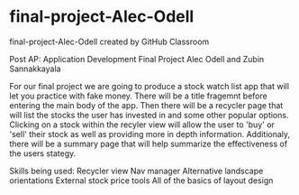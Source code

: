 # final-project-Alec-Odell
final-project-Alec-Odell created by GitHub Classroom

Post AP: Application Development
Final Project
Alec Odell and Zubin Sannakkayala 

For our final project we are going to produce a stock watch list app that will let you practice with fake money.
There will be a title fragemnt before entering the main body of the app.
Then there will be a recycler page that will list the stocks the user has invested in and some other popular options. 
Clicking on a stock within the recyler view will allow the user to 'buy' or 'sell' their stock as well as providing more in depth information.
Additionaly, there will be a summary page that will help summarize the effectiveness of the users stategy. 

Skills being used: 
Recycler view
Nav manager
Alternative landscape orientations
External stock price tools
All of the basics of layout design
